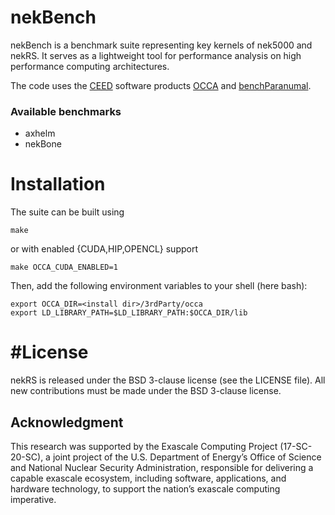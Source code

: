 # nekBench 

nekBench is a benchmark suite representing key kernels of nek5000 and nekRS.
It serves as a lightweight tool for performance analysis on high performance computing architectures. 

The code uses the [CEED](https://ceed.exascaleproject.org/) software products [OCCA](https://github.com/libocca/occa) and [benchParanumal](https://github.com/paranumal/benchparanumal). 

### Available benchmarks
* axhelm
* nekBone

# Installation

The suite can be built using 
```
make
```

or with enabled {CUDA,HIP,OPENCL} support

```
make OCCA_CUDA_ENABLED=1
```

Then, add the following environment variables to your shell (here bash):

```
export OCCA_DIR=<install dir>/3rdParty/occa
export LD_LIBRARY_PATH=$LD_LIBRARY_PATH:$OCCA_DIR/lib
```

# #License
nekRS is released under the BSD 3-clause license (see the LICENSE file).
All new contributions must be made under the BSD 3-clause license.

## Acknowledgment
This research was supported by the Exascale Computing Project (17-SC-20-SC),
a joint project of the U.S. Department of Energy’s Office of Science and National Nuclear Security
Administration, responsible for delivering a capable exascale ecosystem, including software,
applications, and hardware technology, to support the nation’s exascale computing imperative.
